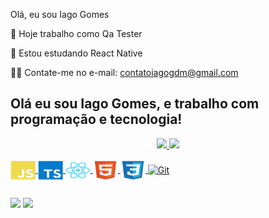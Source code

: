 Olá, eu sou Iago Gomes

🚦 Hoje trabalho como Qa Tester

🌱 Estou estudando React Native 

🧑‍💻 Contate-me no e-mail: contatoiagogdm@gmail.com


## Olá eu sou Iago Gomes, e trabalho com programação e tecnologia!

<div align="center" >
  <a href="https://github.com/Iago-gomes">
  <img height="180em" src="https://github-readme-stats.vercel.app/api?username=Iago-gomes&show_icons=true&theme=tokyonight&include_all_commits=true&count_private=true"/>
  <img height="180em" src="https://github-readme-stats.vercel.app/api/top-langs/?username=Iago-gomes&layout=compact&langs_count=7&theme=tokyonight"/>
</div>
  <div style="display: inline_block"><br>
  <img align="center" alt="Iago-Js" height="30" width="40" src="https://raw.githubusercontent.com/devicons/devicon/master/icons/javascript/javascript-plain.svg">
  <img align="center" alt="Iago-Ts" height="30" width="40" src="https://raw.githubusercontent.com/devicons/devicon/master/icons/typescript/typescript-plain.svg">
  <img align="center" alt="Iago-React" height="30" width="40" src="https://raw.githubusercontent.com/devicons/devicon/master/icons/react/react-original.svg">
  <img align="center" alt="Iago-HTML" height="30" width="40" src="https://raw.githubusercontent.com/devicons/devicon/master/icons/html5/html5-original.svg">
  <img align="center" alt="Iago-CSS" height="30" width="40" src="https://raw.githubusercontent.com/devicons/devicon/master/icons/css3/css3-original.svg">
  <img align="center" alt="Git" height="30" width="40" src="https://cdn.jsdelivr.net/gh/devicons/devicon/icons/git/git-original.svg" />
</div>
  
   ##
  
 <div> 
  <a href = "mailto:contatoiagogdm@gmail.com"><img src="https://img.shields.io/badge/-Gmail-%23333?style=for-the-badge&logo=gmail&logoColor=white" target="_blank"></a>
  <a href="https://www.linkedin.com/in/iagogdm/" target="_blank"><img src="https://img.shields.io/badge/-LinkedIn-%230077B5?style=for-the-badge&logo=linkedin&logoColor=white" target="_blank"></a> 
</div>

